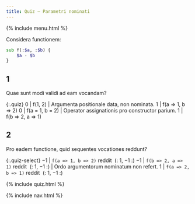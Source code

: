 ```yaml
---
title: Quiz — Parametri nominati
---
```


{% include menu.html %}

Considera functionem:

```raku
sub f(:$a, :$b) {
    $a - $b
}
```

## 1

Quae sunt modi validi ad eam vocandam?

{:.quiz}
0 | f(1, 2) | Argumenta positionale data, non nominata.
1 | f(a => 1, b => 2)
0 | f(a = 1, b = 2) | Operator assignationis pro constructor parium.
1 | f(b => 2, a => 1)

## 2

Pro eadem functione, quid sequentes vocationes reddunt?

{:.quiz-select}
−1 | `f(a => 1, b => 2)` reddit&nbsp; (: 1, −1 :)
−1 | `f(b => 2, a => 1)` reddit&nbsp; (: 1, −1 :) | Ordo argumentorum nominatum non refert.
1 | `f(a => 2, b => 1)` reddit&nbsp; (: 1, −1 :)


{% include quiz.html %}

{% include nav.html %}